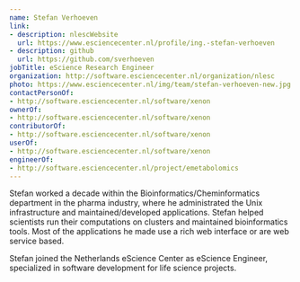 ```yaml
---
name: Stefan Verhoeven
link:
- description: nlescWebsite
  url: https://www.esciencecenter.nl/profile/ing.-stefan-verhoeven
- description: github
  url: https://github.com/sverhoeven
jobTitle: eScience Research Engineer
organization: http://software.esciencecenter.nl/organization/nlesc
photo: https://www.esciencecenter.nl/img/team/stefan-verhoeven-new.jpg
contactPersonOf:
- http://software.esciencecenter.nl/software/xenon
ownerOf:
- http://software.esciencecenter.nl/software/xenon
contributorOf:
- http://software.esciencecenter.nl/software/xenon
userOf:
- http://software.esciencecenter.nl/software/xenon
engineerOf:
- http://software.esciencecenter.nl/project/emetabolomics
---
```

Stefan worked a decade within the Bioinformatics/Cheminformatics department in the pharma industry, where he administrated the Unix infrastructure and maintained/developed applications. Stefan helped scientists run their computations on clusters and maintained bioinformatics tools.
Most of the applications he made use a rich web interface or are web service based.

Stefan joined the Netherlands eScience Center as eScience Engineer, specialized in software development for life science projects.
